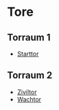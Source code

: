 # Tore

## Torraum 1

- [Starttor](./start/)

## Torraum 2

- [Ziviltor](./zivil/)
- [Wachtor](./wach/)